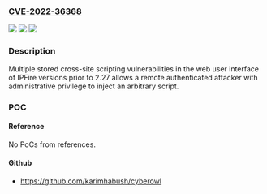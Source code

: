 ### [CVE-2022-36368](https://cve.mitre.org/cgi-bin/cvename.cgi?name=CVE-2022-36368)
![](https://img.shields.io/static/v1?label=Product&message=IPFire&color=blue)
![](https://img.shields.io/static/v1?label=Version&message=versions%20prior%20to%202.27%20&color=brightgreen)
![](https://img.shields.io/static/v1?label=Vulnerability&message=Cross-site%20scripting&color=brightgreen)

### Description

Multiple stored cross-site scripting vulnerabilities in the web user interface of IPFire versions prior to 2.27 allows a remote authenticated attacker with administrative privilege to inject an arbitrary script.

### POC

#### Reference
No PoCs from references.

#### Github
- https://github.com/karimhabush/cyberowl

